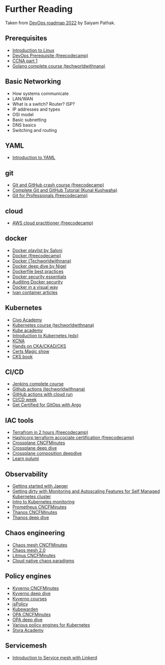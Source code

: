 # Further Reading

Taken from [DevOps roadmap 2022](https://www.youtube.com/watch?v=7l_n97Mt0ko) by Saiyam Pathak.

## Prerequisites

- [Introduction to Linux](https://www.edx.org/course/introduction-to-linux)
- [DevOps Prerequisite (freecodecamp)](https://youtu.be/Wvf0mBNGjXY)
- [CCNA part 1](https://youtu.be/rv3QK2UquxM)
- [Golang complete course (techworldwithnana)](https://youtu.be/yyUHQIec83I)

## Basic Networking

- How systems communicate
- LAN/WAN
- What is a switch? Router? ISP?
- IP addresses and types
- OSI model
- Basic subnetting
- DNS basics
- Switching and routing

## YAML

- [Introduction to YAML](https://youtu.be/1uFVr15xDGg)

## git

- [Git and GitHub crash course  (freecodecamp)](https://youtu.be/RGOj5yH7evk)
- [Complete Git and GitHub Tutorial (Kunal Kushwaha)](https://youtu.be/apGV9Kg7ics)
- [Git for Professionals (freecodecamp)](https://youtu.be/Uszj_k0DGsg)

## cloud

- [AWS cloud practitioner (freecodecamp)](https://youtu.be/SOTamWNgDKc)

## docker

- [Docker playlist by Saloni](https://youtube.com/playlist?list=PL5uLNcv9SibBZj30yqG01a7A4_MXSyGK3)
- [Docker (freecodecamp)](https://youtu.be/9zUHg7xjIqQ)
- [Docker (Techworldwithnana)](https://youtu.be/3c-iBn73dDE)
- [Docker deep dive by Nigel](https://youtu.be/GwXLNAcHk-k)
- [Dockerfile best practices](https://youtu.be/JofsaZ3H1qM)
- [Docker security essentials](https://youtu.be/KINjI1tlo2w)
- [Auditing Docker security](https://youtu.be/mQkVB6KMHCg)
- [Docker in a visual way](https://aurelievache.gumroad.com/l/understanding-docker-visual-way)
- [Ivan container articles](https://iximiuz.com/en/categories/?category=Containers)

## Kubernetes

- [Civo Academy](civo.com/academy)
- [Kubernetes course (techworldwithnana)](https://youtu.be/X48VuDVv0do)
- [Kube academy](https://kube.academy/)
- [Introduction to Kubernetes (edx)](https://www.edx.org/course/introduction-to-kubernetes)
- [KCNA](https://youtu.be/iGkFHB1kFZ0)
- [Hands on CKA/CKAD/CKS](https://youtu.be/jZOs8Oips7Q)
- [Certs Magic show](https://youtube.com/playlist?list=PLj6h78yzYM2MOZst3T8t2qpsdwBpyxWwy)
- [CKS book](https://saiyampathak.gumroad.com/l/cksbook)

## CI/CD

- [Jenkins complete course](https://youtu.be/FX322RVNGj4)
- [Github actions (techworldwithnana)](https://youtu.be/R8_veQiYBjI)
- [GitHub actions with cloud run](https://youtu.be/eooi60Mks_0)
- [CI/CD week](https://www.youtube.com/playlist?list=PL5uLNcv9SibC0Osfk9Nhf7MgP2UNzZkDR)
- [Get Certified for GitOps with Argo](https://codefresh.learnworlds.com/)

## IAC tools

- [Terrafrom in 2 hours (freecodecamp)](https://youtu.be/SLB_c_ayRMo)
- [Hashicorp terraform accociate certification (freecodecamp)](https://youtu.be/V4waklkBC38)
- [Crossplane CNCFMinutes](https://youtu.be/NLHmqVUvtkU)
- [Crossplane deep dive](https://youtu.be/5lWUWat_bbY)
- [Crossplane composition deepdive](https://youtu.be/78xR7ypzB4Q)
- [Learn pulumi](https://youtu.be/vIjeiDcsR3Q)

## Observability

- [Getting started with Jaeger](https://youtu.be/aMZoUIG-mgY)
- [Getting dirty with Monitoring and Autoscaling Features for Self Managed Kubernetes cluster](https://youtu.be/TqfIfUuuPdE)
- [Intro to Kubernetes monitoring](https://youtu.be/B5UY-qeW96I)
- [Prometheus CNCFMinutes](https://youtu.be/llwxJ0VdYWY)
- [Thanos CNCFMinutes](https://youtu.be/Pr3MbsGHljI)
- [Thanos deep dive](https://youtu.be/nYV_wU7_Xm0)

## Chaos engineering

- [Chaos mesh CNCFMinutes](https://youtu.be/HAU_cjW1bMw)
- [Chaos mesh 2.0](https://youtu.be/HmQ9cFwxF7g)
- [Litmus CNCFMinutes](https://youtu.be/rDQ9XKbSJIc)
- [Cloud native chaos paradigms](https://youtu.be/uBGPFfTu6TU)

## Policy engines

- [Kyverno CNCFMinutes](https://youtu.be/Bo8KhWhNY6g)
- [Kyverno deep dive](https://youtu.be/QR-iBeh9Vy0)
- [Kyverno courses](https://learn.nirmata.com/courses/)
- [jsPolicy](https://youtu.be/AzPczzKW71A)
- [Kubewarden](https://youtu.be/b14YkyrLFcs)
- [OPA CNCFMinutes](https://youtu.be/49my68py3KY)
- [OPA deep dive](https://youtu.be/J6tM9O-0LvI)
- [Various policy engines for Kubernetes](https://youtu.be/gKQOq7904h8)
- [Styra Academy](https://academy.styra.com/courses/opa-rego)

## Servicemesh

- [Introduction to Service mesh with Linkerd](https://www.edx.org/course/introduction-to-service-mesh-with-linkerd)
